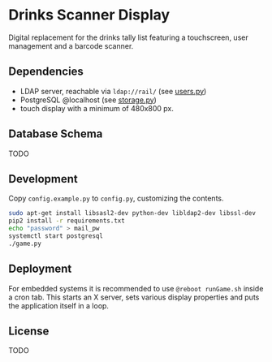 # Drinks Scanner Display
Digital replacement for the drinks tally list featuring a touchscreen, user management and a barcode scanner.

## Dependencies
- LDAP server, reachable via `ldap://rail/` (see [users.py](users/users.py))
- PostgreSQL @localhost (see [storage.py](database/storage.py))
- touch display with a minimum of 480x800 px.

## Database Schema
TODO

## Development

Copy `config.example.py` to `config.py`, customizing the contents.

```bash
sudo apt-get install libsasl2-dev python-dev libldap2-dev libssl-dev
pip2 install -r requirements.txt
echo "password" > mail_pw
systemctl start postgresql
./game.py
```

## Deployment

For embedded systems it is recommended to use `@reboot runGame.sh` inside a cron tab.
This starts an X server, sets various display properties and puts the application itself in a loop.

## License
TODO

